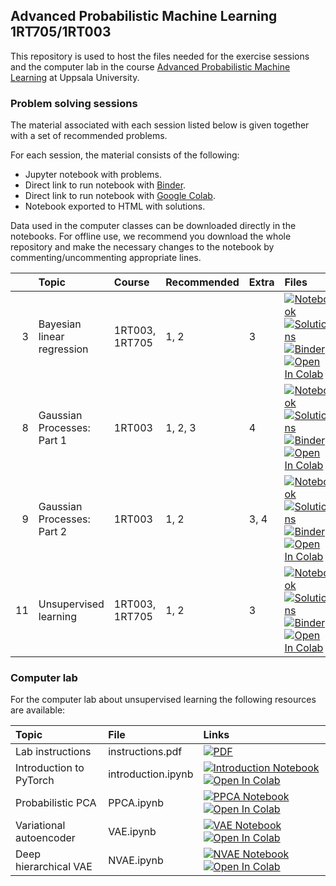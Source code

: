 ## Advanced Probabilistic Machine Learning 1RT705/1RT003

This repository is used to host the files needed for the exercise sessions and the computer lab in the course [Advanced Probabilistic Machine Learning](https://www.it.uu.se/edu/course/homepage/apml) at Uppsala University.

### Problem solving sessions

The material associated with each session listed below is given together with a set of recommended problems.

For each session, the material consists of the following:

* Jupyter notebook with problems.
* Direct link to run notebook with [Binder](https://mybinder.org/).
* Direct link to run notebook with [Google Colab](https://colab.research.google.com/).
* Notebook exported to HTML with solutions.

Data used in the computer classes can be downloaded directly in the notebooks.
For offline use, we recommend you download the whole repository and make the necessary changes to the notebook by commenting/uncommenting appropriate lines.

|   | Topic | Course | Recommended | Extra | Files |
|--:|:------|:-------|:------------|:------|:------|
| 3 | Bayesian linear regression | 1RT003, 1RT705 | 1, 2 | 3 | <a href="https://uu-sml.github.io/course-apml-public/exercises/Session03.ipynb"><img src="https://img.shields.io/badge/Session_3-Notebook-f37626?logo=jupyter&style=flat" alt="Notebook" title="Download notebook" /></a> <a href="https://uu-sml.github.io/course-apml-public/exercises/solutions/Session03.html"><img src="https://img.shields.io/badge/Session_3-Solutions-f37626?logo=Jupyter&style=flat" alt="Solutions" title="View solutions"/></a> [![Binder](https://mybinder.org/badge_logo.svg)](https://mybinder.org/v2/gh/uu-sml/course-apml-public/main?filepath=exercises%2FSession03.ipynb) [![Open In Colab](https://colab.research.google.com/assets/colab-badge.svg)](https://colab.research.google.com/github/uu-sml/course-apml-public/blob/master/exercises/Session03.ipynb) |
| 8 | Gaussian Processes: Part 1 | 1RT003 | 1, 2, 3 | 4 | <a href="https://uu-sml.github.io/course-apml-public/exercises/Session08.ipynb"><img src="https://img.shields.io/badge/Session_8-Notebook-f37626?logo=jupyter&style=flat" alt="Notebook" title="Download notebook" /></a> <a href="https://uu-sml.github.io/course-apml-public/exercises/solutions/Session08.html"><img src="https://img.shields.io/badge/Session_8-Solutions-f37626?logo=Jupyter&style=flat" alt="Solutions" title="View solutions"/></a> [![Binder](https://mybinder.org/badge_logo.svg)](https://mybinder.org/v2/gh/uu-sml/course-apml-public/main?filepath=exercises%2FSession08.ipynb) [![Open In Colab](https://colab.research.google.com/assets/colab-badge.svg)](https://colab.research.google.com/github/uu-sml/course-apml-public/blob/master/exercises/Session08.ipynb) |
| 9 | Gaussian Processes: Part 2 | 1RT003 | 1, 2 | 3, 4 | <a href="https://uu-sml.github.io/course-apml-public/exercises/Session09.ipynb"><img src="https://img.shields.io/badge/Session_9-Notebook-f37626?logo=jupyter&style=flat" alt="Notebook" title="Download notebook" /></a> <a href="https://uu-sml.github.io/course-apml-public/exercises/solutions/Session09.html"><img src="https://img.shields.io/badge/Session_9-Solutions-f37626?logo=Jupyter&style=flat" alt="Solutions" title="View solutions"/></a> [![Binder](https://mybinder.org/badge_logo.svg)](https://mybinder.org/v2/gh/uu-sml/course-apml-public/main?filepath=exercises%2FSession09.ipynb) [![Open In Colab](https://colab.research.google.com/assets/colab-badge.svg)](https://colab.research.google.com/github/uu-sml/course-apml-public/blob/master/exercises/Session09.ipynb) |
| 11 | Unsupervised learning | 1RT003, 1RT705 | 1, 2 | 3 | <a href="https://uu-sml.github.io/course-apml-public/exercises/Session11.ipynb"><img src="https://img.shields.io/badge/Session_11-Notebook-f37626?logo=jupyter&style=flat" alt="Notebook" title="Download notebook" /></a> <a href="https://uu-sml.github.io/course-apml-public/exercises/solutions/Session11.html"><img src="https://img.shields.io/badge/Session_11-Solutions-f37626?logo=Jupyter&style=flat" alt="Solutions" title="View solutions"/></a> [![Binder](https://mybinder.org/badge_logo.svg)](https://mybinder.org/v2/gh/uu-sml/course-apml-public/main?filepath=exercises%2FSession11.ipynb) [![Open In Colab](https://colab.research.google.com/assets/colab-badge.svg)](https://colab.research.google.com/github/uu-sml/course-apml-public/blob/master/exercises/Session11.ipynb) |

### Computer lab

For the computer lab about unsupervised learning the following resources are available:

| Topic | File | Links |
|:------|:-----|:------|
| Lab instructions | instructions.pdf | [![PDF](https://img.shields.io/badge/Instructions-PDF-ee3f24?logo=Adobe%20Acrobat%20Reader&style=flat)](https://uu-sml.github.io/course-apml-public/lab/instructions.pdf) |
| Introduction to PyTorch | introduction.ipynb | <a href="https://uu-sml.github.io/course-sml-public/lab/introduction.ipynb"><img src="https://img.shields.io/badge/Introduction-Notebook-f37626?logo=jupyter&style=flat"  alt="Introduction Notebook" title="Download notebook" /></a> [![Open In Colab](https://colab.research.google.com/assets/colab-badge.svg)](https://colab.research.google.com/github/uu-sml/course-sml-public/blob/master/lab/introduction.ipynb) |
| Probabilistic PCA | PPCA.ipynb | <a href="https://uu-sml.github.io/course-apml-public/lab/PPCA.ipynb"><img src="https://img.shields.io/badge/PPCA-Notebook-f37626?logo=jupyter&style=flat"  alt="PPCA Notebook" title="Download notebook" /></a> [![Open In Colab](https://colab.research.google.com/assets/colab-badge.svg)](https://colab.research.google.com/github/uu-sml/course-apml-public/blob/master/lab/PPCA.ipynb) |
| Variational autoencoder | VAE.ipynb | <a href="https://uu-sml.github.io/course-apml-public/lab/VAE.ipynb"><img src="https://img.shields.io/badge/VAE-Notebook-f37626?logo=jupyter&style=flat"  alt="VAE Notebook" title="Download notebook" /></a> [![Open In Colab](https://colab.research.google.com/assets/colab-badge.svg)](https://colab.research.google.com/github/uu-sml/course-apml-public/blob/master/lab/VAE.ipynb) |
| Deep hierarchical VAE | NVAE.ipynb | <a href="https://uu-sml.github.io/course-apml-public/lab/NVAE.ipynb"><img src="https://img.shields.io/badge/NVAE-Notebook-f37626?logo=jupyter&style=flat"  alt="NVAE Notebook" title="Download notebook" /></a> [![Open In Colab](https://colab.research.google.com/assets/colab-badge.svg)](https://colab.research.google.com/github/uu-sml/course-apml-public/blob/master/lab/NVAE.ipynb) |
